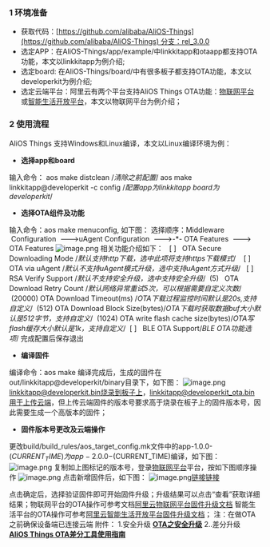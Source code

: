 ### 1 环境准备
* 获取代码：[https://github.com/alibaba/AliOS-Things](https://github.com/alibaba/AliOS-Things) 分支：rel_3.0.0
* 选定APP：在AliOS-Things/app/example/中linkkitapp和otaapp都支持OTA功能，本文以linkkitapp为例介绍;
* 选定board: 在AliOS-Things/board/中有很多板子都支持OTA功能，本文以developerkit为例介绍;
* 选定云端平台：阿里云有两个平台支持AliOS Things OTA功能：[物联网平台](http://iot.console.aliyun.com/)或[智能生活开放平台](https://living.aliyun.com/)，本文以物联网平台为例介绍；
### 2 使用流程
AliOS Things 支持Windows和Linux编译，本文以Linux编译环境为例：

- **选择app和board**

输入命令：
aos make distclean /*清除之前配置*/
aos make linkkitapp@developerkit -c config /*配置app为linkkitapp board为developerkit*/

- **选择OTA组件及功能**

输入命令：aos make menuconfig, 如下图：
选择顺序：Middleware  Configuration  --->uAgent Configuration  --->-*- OTA Features  ---> OTA Features
![image.png](https://intranetproxy.alipay.com/skylark/lark/0/2019/png/109397/1567756100618-a820bf9a-26f9-4230-ad5e-e9ced0785e4d.png#align=left&display=inline&height=386&name=image.png&originHeight=771&originWidth=957&search=&size=98801&status=done&width=478.5)
相关功能介绍如下：
  [ ]   OTA Secure Downloading Mode /*默认支持http下载，选中此项将支持https下载模式*/ 
  [ ]   OTA via uAgent /*默认不支持uAgent模式升级，选中支持uAgent方式升级*/
  [ ]   RSA Verify Support /*默认不支持安全升级，选中支持安全升级*/
 (5)   OTA Download Retry Count /*默认网络异常重试5次，可以根据需要自定义次数*/
 (20000) OTA Download Timeout(ms) /*OTA下载过程监控时间默认是20s,支持自定义*/
 (512) OTA Download Block Size(bytes)/*OTA下载时获取数据buf大小默认是512字节，支持自定义*/
 (1024) OTA write flash cache size(bytes)/*OTA写flash缓存大小默认是1k，支持自定义*/
 [ ]   BLE OTA Support/*BLE OTA功能选项*/
完成配置后保存退出

- **编译固件**

编译命令：aos make 编译完成后，生成的固件在out/linkkitapp@developerkit/binary目录下，如下图：
![image.png](https://intranetproxy.alipay.com/skylark/lark/0/2019/png/109397/1567762750787-4d222f30-fc27-4916-8342-7a8c6cdb9f6e.png#align=left&display=inline&height=120&name=image.png&originHeight=240&originWidth=893&search=&size=317707&status=done&width=446.5)
linkkitapp@developerkit.bin烧录到板子上，linkkitapp@developerkit_ota.bin用于上传云端，但上传云端固件的版本号要求高于烧录在板子上的固件版本号，因此需要生成一个高版本的固件；

- **固件版本号更改及云端操作**

更改build/build_rules/aos_target_config.mk文件中的app-1.0.0-$(CURRENT_TIME)为app-2.0.0-$(CURRENT_TIME)编译，如下图：
![image.png](https://intranetproxy.alipay.com/skylark/lark/0/2019/png/109397/1567762700674-3982565e-ab69-4483-bcfb-0eaac4dd4805.png#align=left&display=inline&height=371&name=image.png&originHeight=741&originWidth=929&search=&size=426472&status=done&width=464.5)
复制如上图标记的版本号，登录[物联网平台](http://iot.console.aliyun.com/)平台，按如下图顺序操作
![image.png](https://intranetproxy.alipay.com/skylark/lark/0/2019/png/109397/1567763509630-6ba9b6ff-ba77-4fcf-9bc2-bef68fce2a9e.png#align=left&display=inline&height=418&name=image.png&originHeight=835&originWidth=1881&search=&size=488386&status=done&width=940.5)
点击新增固件后，如下图：
![image.png](https://intranetproxy.alipay.com/skylark/lark/0/2019/png/109397/1567764446975-ed767a78-5f69-4a3c-b8cd-e5767d826870.png#align=left&display=inline&height=404&name=image.png&originHeight=808&originWidth=771&search=&size=312239&status=done&width=385.5)[链接]()[链接]()


点击确定后，选择验证固件即可开始固件升级；升级结果可以点击“查看”获取详细结果；物联网平台的OTA操作可参考文档[阿里云物联网平台固件升级文档](https://help.aliyun.com/document_detail/58328.html) 智能生活平台的OTA操作可参考[阿里云智能生活开放平台固件升级文档](https://living.aliyun.com/doc#fxvw5z.html)；
注：在做OTA之前确保设备端已连接云端
附件：
1.安全升级
[**OTA之安全升级**](https://yuque.antfin-inc.com/kqoe59/agqw03/nzqe07)
2..差分升级
[**AliOS Things OTA差分工具使用指南**](https://yuque.antfin-inc.com/kqoe59/wmmz9s/hp0c1c)


